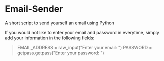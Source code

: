 # Email-Sender
A short script to send yourself an email using Python

If you would not like to enter your email and password in everytime, simply add your information in the following fields:

>EMAIL_ADDRESS = raw_input("Enter your email: ")
>PASSWORD = getpass.getpass("Enter your password: ")
